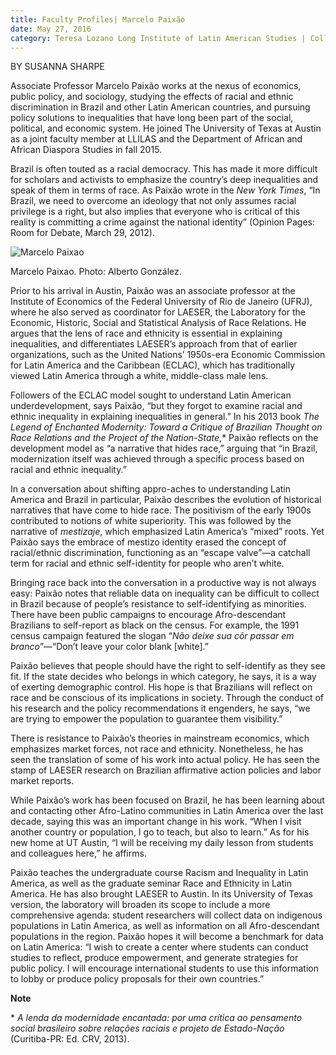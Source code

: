 ```yaml
--- 
title: Faculty Profiles| Marcelo Paixão
date: May 27, 2016
category: Teresa Lozano Long Institute of Latin American Studies | College of Liberal Arts
---
```


BY SUSANNA SHARPE

Associate Professor Marcelo Paixão works at the nexus of economics, public policy, and sociology, studying the effects of racial and ethnic discrimination in Brazil and other Latin American countries, and pursuing policy solutions to inequalities that have long been part of the social, political, and economic system. He joined The University of Texas at Austin as a joint faculty member at LLILAS and the Department of African and African Diaspora Studies in fall 2015.

Brazil is often touted as a racial democracy. This has made it more difficult for scholars and activists to emphasize the country’s deep inequalities and speak of them in terms of race. As Paixão wrote in the _New York Times_, “In Brazil, we need to overcome an ideology that not only assumes racial privilege is a right, but also implies that everyone who is critical of this reality is committing a crime against the national identity” (Opinion Pages: Room for Debate, March 29, 2012).

![Marcelo Paixao](http://research.utexas.edu/showcase/assets/js/fileman/Uploads/marcelo_paixao.jpg)

Marcelo Paixao. Photo: Alberto González.

Prior to his arrival in Austin, Paixão was an associate professor at the Institute of Economics of the Federal University of Rio de Janeiro (UFRJ), where he also served as coordinator for LAESER, the Laboratory for the Economic, Historic, Social and Statistical Analysis of Race Relations. He argues that the lens of race and ethnicity is essential in explaining inequalities, and differentiates LAESER’s approach from that of earlier organizations, such as the United Nations’ 1950s-era Economic Commission for Latin America and the Caribbean (ECLAC), which has traditionally viewed Latin America through a white, middle-class male lens.

Followers of the ECLAC model sought to understand Latin American underdevelopment, says Paixão, “but they forgot to examine racial and ethnic inequality in explaining inequalities in general.” In his 2013 book _The Legend of Enchanted Modernity: Toward a Critique of Brazilian Thought on Race Relations and the Project of the Nation-State_,\* Paixão reflects on the development model as “a narrative that hides race,” arguing that “in Brazil, modernization itself was achieved through a specific process based on racial and ethnic inequality.”

In a conversation about shifting appro-aches to understanding Latin America and Brazil in particular, Paixão describes the evolution of historical narratives that have come to hide race. The positivism of the early 1900s contributed to notions of white superiority. This was followed by the narrative of _mestizaje_, which emphasized Latin America’s “mixed” roots. Yet Paixão says the embrace of mestizo identity erased the concept of racial/ethnic discrimination, functioning as an “escape valve”—a catchall term for racial and ethnic self-identity for people who aren’t white.

Bringing race back into the conversation in a productive way is not always easy: Paixão notes that reliable data on inequality can be difficult to collect in Brazil because of people’s resistance to self-identifying as minorities. There have been public campaigns to encourage Afro-descendant Brazilians to self-report as black on the census. For example, the 1991 census campaign featured the slogan “_Não deixe sua côr passar em branco_”—“Don’t leave your color blank \[white\].”

Paixão believes that people should have the right to self-identify as they see fit. If the state decides who belongs in which category, he says, it is a way of exerting demographic control. His hope is that Brazilians will reflect on race and be conscious of its implications in society. Through the conduct of his research and the policy recommendations it engenders, he says, “we are trying to empower the population to guarantee them visibility.”

There is resistance to Paixão’s theories in mainstream economics, which emphasizes market forces, not race and ethnicity. Nonetheless, he has seen the translation of some of his work into actual policy. He has seen the stamp of LAESER research on Brazilian affirmative action policies and labor market reports.

While Paixão’s work has been focused on Brazil, he has been learning about and contacting other Afro-Latino communities in Latin America over the last decade, saying this was an important change in his work. “When I visit another country or population, I go to teach, but also to learn.” As for his new home at UT Austin, “I will be receiving my daily lesson from students and colleagues here,” he affirms.

Paixão teaches the undergraduate course Racism and Inequality in Latin America, as well as the graduate seminar Race and Ethnicity in Latin America. He has also brought LAESER to Austin. In its University of Texas version, the laboratory will broaden its scope to include a more comprehensive agenda: student researchers will collect data on indigenous populations in Latin America, as well as information on all Afro-descendant populations in the region. Paixão hopes it will become a benchmark for data on Latin America: “I wish to create a center where students can conduct studies to reflect, produce empowerment, and generate strategies for public policy. I will encourage international students to use this information to lobby or produce policy proposals for their own countries.”

**Note**

\* _A lenda da modernidade encantada: por uma crítica ao pensamento social brasileiro sobre relações raciais e projeto de Estado-Nação_ (Curitiba-PR: Ed. CRV, 2013).